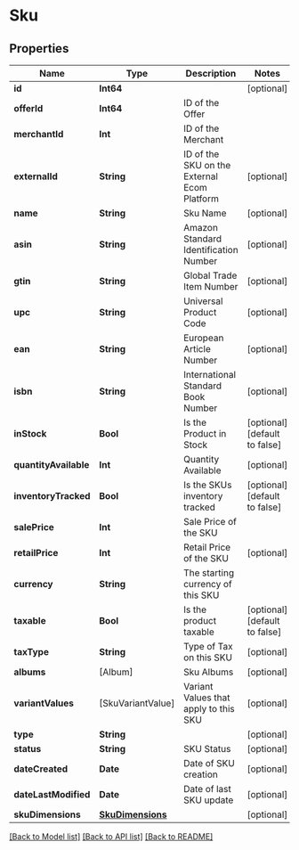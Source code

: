 # Sku

## Properties
Name | Type | Description | Notes
------------ | ------------- | ------------- | -------------
**id** | **Int64** |  | [optional] 
**offerId** | **Int64** | ID of the Offer | 
**merchantId** | **Int** | ID of the Merchant | 
**externalId** | **String** | ID of the SKU on the External Ecom Platform | [optional] 
**name** | **String** | Sku Name | [optional] 
**asin** | **String** | Amazon Standard Identification Number | [optional] 
**gtin** | **String** | Global Trade Item Number | [optional] 
**upc** | **String** | Universal Product Code | [optional] 
**ean** | **String** | European Article Number | [optional] 
**isbn** | **String** | International Standard Book Number | [optional] 
**inStock** | **Bool** | Is the Product in Stock | [optional] [default to false]
**quantityAvailable** | **Int** | Quantity Available | [optional] 
**inventoryTracked** | **Bool** | Is the SKUs inventory tracked | [optional] [default to false]
**salePrice** | **Int** | Sale Price of the SKU | 
**retailPrice** | **Int** | Retail Price of the SKU | [optional] 
**currency** | **String** | The starting currency of this SKU | 
**taxable** | **Bool** | Is the product taxable | [optional] [default to false]
**taxType** | **String** | Type of Tax on this SKU | [optional] 
**albums** | [Album] | Sku Albums | [optional] 
**variantValues** | [SkuVariantValue] | Variant Values that apply to this SKU | [optional] 
**type** | **String** |  | [optional] 
**status** | **String** | SKU Status | [optional] 
**dateCreated** | **Date** | Date of SKU creation | [optional] 
**dateLastModified** | **Date** | Date of last SKU update | [optional] 
**skuDimensions** | [**SkuDimensions**](SkuDimensions.md) |  | [optional] 

[[Back to Model list]](../README.md#documentation-for-models) [[Back to API list]](../README.md#documentation-for-api-endpoints) [[Back to README]](../README.md)


